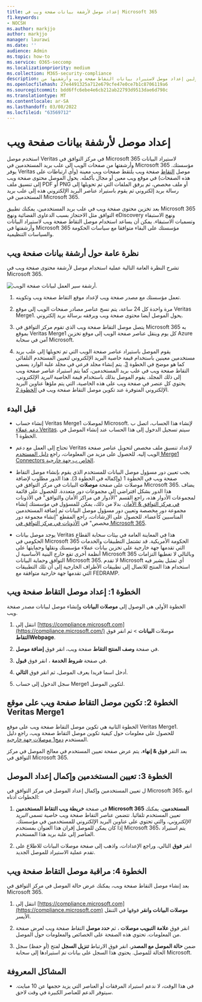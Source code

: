 ```yaml
---
title: إعداد موصل لأرشفة بيانات صفحة ويب في Microsoft 365
f1.keywords:
- NOCSH
ms.author: markjjo
author: markjjo
manager: laurawi
ms.date: ''
audience: Admin
ms.topic: how-to
ms.service: O365-seccomp
ms.localizationpriority: medium
ms.collection: M365-security-compliance
description: يمكن للمسؤولين إعداد موصل لاستيراد بيانات التقاط صفحة ويب وأرشفتها من Veritas في Microsoft 365. يتيح لك هذا الموصل أرشفة البيانات من مصادر بيانات جهة خارجية في Microsoft 365 حتى تتمكن من استخدام ميزات التوافق مثل احتجاز قانوني والبحث في المحتوى ونهج الاستبقاء لإدارة بيانات جهة خارجية في مؤسستك.
ms.openlocfilehash: 27e4491325a712e679cfe47e0ce7b1c8706119a6
ms.sourcegitcommit: bdd6ffc6ebe4e6cb212ab22793d9513dae6d798c
ms.translationtype: MT
ms.contentlocale: ar-SA
ms.lasthandoff: 03/08/2022
ms.locfileid: "63569712"
---
```

# <a name="set-up-a-connector-to-archive-webpage-data"></a>إعداد موصل لأرشفة بيانات صفحة ويب

استخدم موصل Veritas في مركز التوافق في Microsoft 365 لاستيراد البيانات وأرشفتها من صفحات الويب إلى علب بريد المستخدمين في Microsoft 365 مؤسستك. يوفر Veritas موصل [التقاط](https://globanet.com/webpage-capture) صفحة ويب يلتقط صفحات ويب معينة (وأي ارتباطات على هذه الصفحات) في موقع ويب معين أو مجال بأكمله. يحول الموصل محتوى صفحة ويب إلى تنسيق ملف PDF أو PNG أو ملف مخصص، ثم يرفق الملفات التي تم تحويلها إلى رسالة بريد إلكتروني ثم يقوم باستيراد عناصر البريد الإلكتروني هذه إلى علب بريد المستخدمين في Microsoft 365.

بعد تخزين محتوى صفحة ويب في علب بريد المستخدمين، يمكنك تطبيق Microsoft 365 التوافق مثل الاحتجاز بسبب الدعاوى القضائية ونهج eDiscovery ونهج الاستبقاء وتسميات الاستبقاء. يمكن أن يساعد استخدام موصل التقاط صفحة ويب لاستيراد البيانات وأرشفتها في Microsoft 365 مؤسستك على البقاء متوافقا مع سياسات الحكومة والسياسات التنظيمية.

## <a name="overview-of-archiving-webpage-data"></a>نظرة عامة حول أرشفة بيانات صفحة ويب

تشرح النظرة العامة التالية عملية استخدام موصل لأرشفة محتوى صفحة ويب في Microsoft 365.

![أرشفة سير العمل لبيانات صفحة الويب.](../media/WebPageCaptureConnectorWorkflow.png)

1. تعمل مؤسستك مع مصدر صفحة ويب لإعداد موقع التقاط صفحة ويب وتكوينه.

2. مرة واحدة كل 24 ساعة، يتم نسخ عناصر مصادر صفحات الويب إلى موقع Veritas Merge1. يحول الموصل أيضا محتوى صفحة ويب ويرفقه برسالة بريد إلكتروني.

3. يتصل موصل التقاط صفحة ويب الذي تقوم مركز التوافق في Microsoft 365 به بموقع Veritas Merge1 كل يوم وينقل عناصر صفحة الويب إلى موقع تخزين Azure آمن في سحابة Microsoft.

4. يقوم الموصل باستيراد عناصر صفحة الويب التي تم تحويلها إلى علب بريد مستخدمين معينين باستخدام قيمة خاصية البريد الإلكتروني لتعيين  المستخدم التلقائي كما هو موضح في الخطوة [3](#step-3-map-users-and-complete-the-connector-setup). يتم إنشاء مجلد فرعي في مجلد علبة الوارد يسمى  التقاط صفحة ويب في علب بريد المستخدمين، كما يتم استيراد عناصر صفحة ويب إلى ذلك المجلد. يقوم الموصل بذلك باستخدام قيمة الخاصية *البريد* الإلكتروني. يحتوي كل عنصر في صفحة ويب على هذه الخاصية، التي يتم ملؤها عناوين البريد الإلكتروني المتوفرة عند تكوين موصل التقاط صفحة ويب في [الخطوة 2](#step-2-configure-the-webpage-capture-connector-on-the-veritas-merge1-site).

## <a name="before-you-begin"></a>قبل البدء

- إنشاء حساب Veritas Merge1 لموصلات Microsoft. لإنشاء هذا الحساب، اتصل ب [دعم عملاء Veritas](https://www.veritas.com/content/support/). سيتم تسجيل الدخول إلى هذا الحساب عند إنشاء الموصل في الخطوة 1.

- تحتاج إلى العمل مع دعم Veritas لإعداد تنسيق ملف مخصص لتحويل عناصر صفحة الويب إليه. للحصول على مزيد من المعلومات، راجع [دليل المستخدم Merge1 Connectors الخاص ب جهة خارجية](https://docs.ms.merge1.globanetportal.com/Merge1%20Third-Party%20Connectors%20Web%20Page%20Capture%20User%20Guide%20.pdf).

- يجب تعيين دور مسؤول موصل البيانات للمستخدم الذي يقوم بإنشاء موصل التقاط صفحة ويب في الخطوة 1 (وإكماله في الخطوة 3). هذا الدور مطلوب لإضافة موصلات على صفحة **موصلات** البيانات في مركز التوافق في Microsoft 365. يضاف هذا الدور بشكل افتراضي إلى مجموعات دور متعددة. للحصول على قائمة لمجموعات الأدوار هذه، راجع القسم "الأدوار في مراكز الأمان والتوافق" في الأذونات [في مركز التوافق & الأمان](../security/office-365-security/permissions-in-the-security-and-compliance-center.md#roles-in-the-security--compliance-center). بدلا من ذلك، يمكن للمسؤول في مؤسستك إنشاء مجموعة دور مخصصة وتعيين دور مسؤول موصل البيانات ثم إضافة المستخدمين المناسبين كأعضاء. للحصول على الإرشادات، راجع المقطع "إنشاء مجموعة دور مخصص" في [الأذونات في مركز التوافق في Microsoft 365](microsoft-365-compliance-center-permissions.md#create-a-custom-role-group).

- يوجد موصل بيانات Veritas هذا في المعاينة العامة في بيئات سحابة القطاع الحكومي في Microsoft 365 الحكومة الأمريكية. قد تشتمل التطبيقات والخدمات التي تقدمها جهة خارجية على تخزين بيانات عملاء مؤسستك ونقلها وحمايتها على أنظمة أخرى تقع خارج البنية الأساسية ل Microsoft 365 وبالتالي لا تغطيها التزامات التوافق وحماية البيانات Microsoft 365. لا تقدم Microsoft أي تمثيل يشير فيه استخدام هذا المنتج للاتصال إلى تطبيقات  الأطراف الخارجية إلى أن تلك التطبيقات التي تقدمها جهة خارجية متوافقة مع FEDRAMP.

## <a name="step-1-set-up-the-webpage-capture-connector"></a>الخطوة 1: إعداد موصل التقاط صفحة ويب

الخطوة الأولى هي الوصول إلى **موصلات البيانات** وإنشاء موصل لبيانات مصدر صفحة ويب.

1. انتقل إلى [https://compliance.microsoft.com](https://compliance.microsoft.com/) موصلات **البيانات** >  ثم انقر فوق **التقاطWebpage**.

2. في صفحة **وصف المنتج التقاط** صفحة ويب، انقر فوق **إضافة موصل**.

3. في صفحة **شروط الخدمة** ، انقر فوق **قبول**.

4. أدخل اسما فريدا يعرف الموصل، ثم انقر فوق **التالي**.

5. سجل الدخول إلى حساب Merge1 لتكوين الموصل.

## <a name="step-2-configure-the-webpage-capture-connector-on-the-veritas-merge1-site"></a>الخطوة 2: تكوين موصل التقاط صفحة ويب على موقع Veritas Merge1

الخطوة الثانية هي تكوين موصل التقاط صفحة ويب على موقع Veritas Merge1. للحصول على معلومات حول كيفية تكوين موصل التقاط صفحة ويب، راجع دليل المستخدم [دمج1 موصلات جهة خارجية](https://docs.ms.merge1.globanetportal.com/Merge1%20Third-Party%20Connectors%20Web%20Page%20Capture%20User%20Guide%20.pdf).

بعد النقر **فوق & إنهاء**، يتم عرض صفحة تعيين المستخدم  في معالج الموصل في مركز التوافق في Microsoft 365.

## <a name="step-3-map-users-and-complete-the-connector-setup"></a>الخطوة 3: تعيين المستخدمين وإكمال إعداد الموصل

ل تعيين المستخدمين وإكمال إعداد الموصل في مركز التوافق في Microsoft 365، اتبع الخطوات أدناه:

1. في صفحة **خريطة ويب التقاط المستخدمين Microsoft 365 المستخدمين**، يمكنك تعيين المستخدم تلقائيا. تتضمن عناصر التقاط صفحة ويب خاصية تسمى *البريد الإلكتروني*، والتي تحتوي على عناوين البريد الإلكتروني للمستخدمين في مؤسستك. إذا كان يمكن للموصل إقران هذا العنوان بمستخدم Microsoft 365، يتم استيراد العناصر إلى علبة بريد هذا المستخدم.

2. انقر **فوق** التالي، وراجع الإعدادات، واذهب إلى  صفحة موصلات البيانات للاطلاع على تقدم عملية الاستيراد للموصل الجديد.

## <a name="step-4-monitor-the-webpage-capture-connector"></a>الخطوة 4: مراقبة موصل التقاط صفحة ويب

بعد إنشاء موصل التقاط صفحة ويب، يمكنك عرض حالة الموصل في مركز التوافق في Microsoft 365.

1. انتقل إلى [https://compliance.microsoft.com](https://compliance.microsoft.com) **موصلات البيانات وانقر** فوقها في التنقل الأيسر.

2. انقر فوق **علامة التبويب موصلات** ، ثم **حدد موصل** التقاط صفحة ويب لعرض صفحة من المعلومات. تحتوي هذه الصفحة على الخصائص والمعلومات حول الموصل.

3. ضمن **حالة الموصل مع المصدر**، انقر فوق الارتباط **تنزيل السجل** لفتح (أو حفظ) سجل الحالة للموصل. يحتوي هذا السجل على بيانات تم استيرادها إلى سحابة Microsoft.

## <a name="known-issues"></a>المشاكل المعروفة

- في هذا الوقت، لا ندعم استيراد المرفقات أو العناصر التي يزيد حجمها عن 10 مبايت. سيتوفر الدعم للعناصر الكبيرة في وقت لاحق.